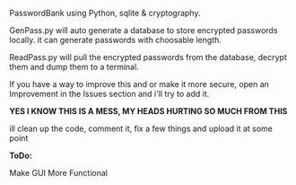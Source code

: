 PasswordBank using Python, sqlite & cryptography.

GenPass.py will auto generate a database to store encrypted passwords locally. it can generate passwords with choosable length.

ReadPass.py will pull the encrypted passwords from the database, decrypt them and dump them to a terminal.

If you have a way to improve this and or make it more secure, open an Improvement in the Issues section and i'll try to add it.

**YES I KNOW THIS IS A MESS, MY HEADS HURTING SO MUCH FROM THIS**

ill clean up the code, comment it, fix a few things and upload it at some point


**ToDo:** 

Make GUI More Functional
